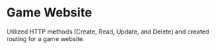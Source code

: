# Game Website
Utilized HTTP methods (Create, Read, Update, and Delete) and created routing for a game website.
